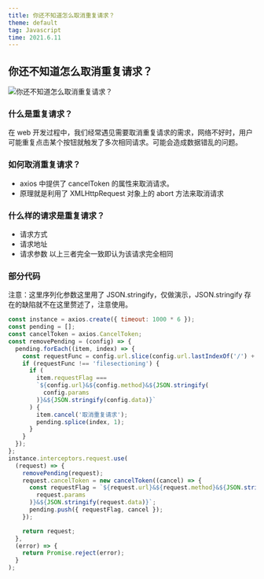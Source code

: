 ```yaml
---
title: 你还不知道怎么取消重复请求？
theme: default
tag: Javascript
time: 2021.6.11
---
```


## 你还不知道怎么取消重复请求？

![你还不知道怎么取消重复请求？](/articles/1.webp)

### 什么是重复请求？

在 web 开发过程中，我们经常遇见需要取消重复请求的需求，网络不好时，用户可能重复点击某个按钮就触发了多次相同请求。可能会造成数据错乱的问题。

### 如何取消重复请求？

- axios 中提供了 cancelToken 的属性来取消请求。
- 原理就是利用了 XMLHttpRequest 对象上的 abort 方法来取消请求

### 什么样的请求是重复请求？

- 请求方式
- 请求地址
- 请求参数
  以上三者完全一致即认为该请求完全相同

### 部分代码

注意：这里序列化参数这里用了 JSON.stringify，仅做演示，JSON.stringify 存在的缺陷就不在这里赘述了，注意使用。

```js
const instance = axios.create({ timeout: 1000 * 6 });
const pending = [];
const cancelToken = axios.CancelToken;
const removePending = (config) => {
  pending.forEach((item, index) => {
    const requestFunc = config.url.slice(config.url.lastIndexOf('/') + 1); //文件分片不用拦截
    if (requestFunc !== 'filesectioning') {
      if (
        item.requestFlag ===
        `${config.url}&${config.method}&${JSON.stringify(
          config.params
        )}&${JSON.stringify(config.data)}`
      ) {
        item.cancel('取消重复请求');
        pending.splice(index, 1);
      }
    }
  });
};
instance.interceptors.request.use(
  (request) => {
    removePending(request);
    request.cancelToken = new cancelToken((cancel) => {
      const requestFlag = `${request.url}&${request.method}&${JSON.stringify(
        request.params
      )}&${JSON.stringify(request.data)}`;
      pending.push({ requestFlag, cancel });
    });

    return request;
  },
  (error) => {
    return Promise.reject(error);
  }
);
```
